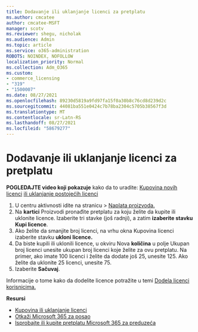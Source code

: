 ```yaml
---
title: Dodavanje ili uklanjanje licenci za pretplatu
ms.author: cmcatee
author: cmcatee-MSFT
manager: scotv
ms.reviewer: shegu, nicholak
ms.audience: Admin
ms.topic: article
ms.service: o365-administration
ROBOTS: NOINDEX, NOFOLLOW
localization_priority: Normal
ms.collection: Adm_O365
ms.custom:
- commerce_licensing
- "319"
- "1500007"
ms.date: 08/27/2021
ms.openlocfilehash: 89230d5819a9fd97fa15f0a30b8c76cd8d239d2c
ms.sourcegitcommit: 44081ba551e0424c7b78ba2304c5705b38567f3d
ms.translationtype: MT
ms.contentlocale: sr-Latn-RS
ms.lasthandoff: 08/27/2021
ms.locfileid: "58679277"
---
```

# <a name="add-or-remove-licenses-for-your-subscription"></a>Dodavanje ili uklanjanje licenci za pretplatu

**POGLEDAJTE video koji pokazuje** kako da to uradite: [Kupovina novih licenci](https://go.microsoft.com/fwlink/p/?linkid=2154857) [ili uklanjanje postojećih licenci](https://go.microsoft.com/fwlink/p/?linkid=2154938)

1. U centru aktivnosti idite na stranicu  >  [Naplata proizvoda.](https://go.microsoft.com/fwlink/p/?linkid=842054)
2. Na **kartici** Proizvodi pronađite pretplatu za koju želite da kupite ili uklonite licence. Izaberite tri stavke (još radnji), a zatim **izaberite stavku Kupi licence**.
3. Ako želite da smanjite broj licenci, na vrhu okna Kupovina licenci izaberite stavku **ukloni licence.** 
4. Da biste kupili ili uklonili licence, u okviru Nova **količina** u polje Ukupan broj licenci unesite ukupan broj licenci koje želite za ovu pretplatu.  Na primer, ako imate 100 licenci i želite da dodate još 25, unesite 125. Ako želite da uklonite 25 licenci, unesite 75.
5. Izaberite **Sačuvaj**.

Informacije o tome kako da dodelite licence potražite u temi [Dodela licenci korisnicima.](https://docs.microsoft.com/microsoft-365/admin/manage/assign-licenses-to-users)

**Resursi**
  
- [Kupovina ili uklanjanje licenci](https://docs.microsoft.com/microsoft-365/commerce/licenses/buy-licenses)
- [Otkaži Microsoft 365 za posao](https://docs.microsoft.com/microsoft-365/commerce/subscriptions/cancel-your-subscription)
- [Isprobajte ili kupite pretplatu Microsoft 365 za preduzeća](https://docs.microsoft.com/microsoft-365/commerce/try-or-buy-microsoft-365)